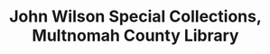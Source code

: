 ---
layout: repo
title: "John Wilson Special Collections, Multnomah County Library"
id: 25304
permalink: repos/25304/
---